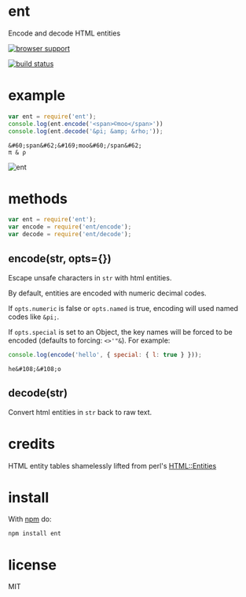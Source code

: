# ent

Encode and decode HTML entities

[![browser support](http://ci.testling.com/substack/node-ent.png)](http://ci.testling.com/substack/node-ent)

[![build status](https://secure.travis-ci.org/substack/node-ent.png)](http://travis-ci.org/substack/node-ent)

# example

``` js
var ent = require('ent');
console.log(ent.encode('<span>©moo</span>'))
console.log(ent.decode('&pi; &amp; &rho;'));
```

```
&#60;span&#62;&#169;moo&#60;/span&#62;
π & ρ
```

![ent](http://substack.net/userImages/ent.png)

# methods

``` js
var ent = require('ent');
var encode = require('ent/encode');
var decode = require('ent/decode');
```

## encode(str, opts={})

Escape unsafe characters in `str` with html entities.

By default, entities are encoded with numeric decimal codes.

If `opts.numeric` is false or `opts.named` is true, encoding will used named
codes like `&pi;`.

If `opts.special` is set to an Object, the key names will be forced
to be encoded (defaults to forcing: `<>'"&`). For example:

``` js
console.log(encode('hello', { special: { l: true } }));
```

```
he&#108;&#108;o
```

## decode(str)

Convert html entities in `str` back to raw text.

# credits

HTML entity tables shamelessly lifted from perl's
[HTML::Entities](http://cpansearch.perl.org/src/GAAS/HTML-Parser-3.68/lib/HTML/Entities.pm)

# install

With [npm](https://npmjs.org) do:

```
npm install ent
```

# license

MIT
